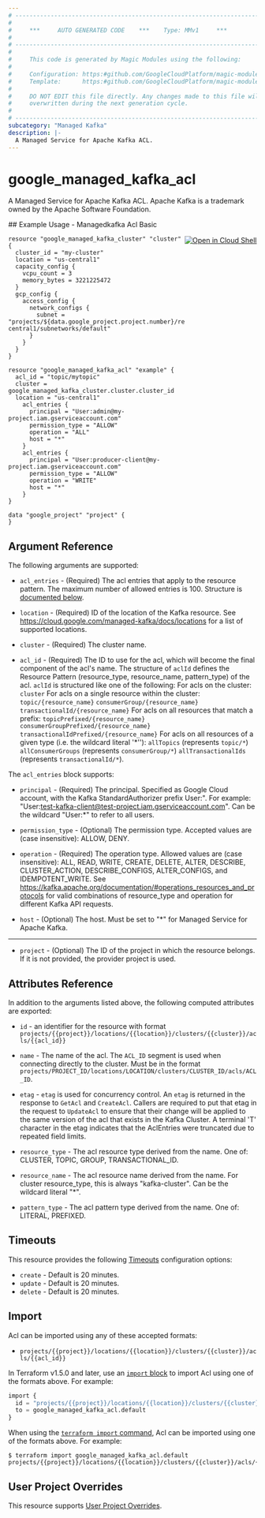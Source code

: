 ```yaml
---
# ----------------------------------------------------------------------------
#
#     ***     AUTO GENERATED CODE    ***    Type: MMv1     ***
#
# ----------------------------------------------------------------------------
#
#     This code is generated by Magic Modules using the following:
#
#     Configuration: https:#github.com/GoogleCloudPlatform/magic-modules/tree/main/mmv1/products/managedkafka/Acl.yaml
#     Template:      https:#github.com/GoogleCloudPlatform/magic-modules/tree/main/mmv1/templates/terraform/resource.html.markdown.tmpl
#
#     DO NOT EDIT this file directly. Any changes made to this file will be
#     overwritten during the next generation cycle.
#
# ----------------------------------------------------------------------------
subcategory: "Managed Kafka"
description: |-
  A Managed Service for Apache Kafka ACL.
---
```


# google_managed_kafka_acl

A Managed Service for Apache Kafka ACL. Apache Kafka is a trademark owned by the Apache Software Foundation.



<div class = "oics-button" style="float: right; margin: 0 0 -15px">
  <a href="https://console.cloud.google.com/cloudshell/open?cloudshell_git_repo=https%3A%2F%2Fgithub.com%2Fterraform-google-modules%2Fdocs-examples.git&cloudshell_image=gcr.io%2Fcloudshell-images%2Fcloudshell%3Alatest&cloudshell_print=.%2Fmotd&cloudshell_tutorial=.%2Ftutorial.md&cloudshell_working_dir=managedkafka_acl_basic&open_in_editor=main.tf" target="_blank">
    <img alt="Open in Cloud Shell" src="//gstatic.com/cloudssh/images/open-btn.svg" style="max-height: 44px; margin: 32px auto; max-width: 100%;">
  </a>
</div>
## Example Usage - Managedkafka Acl Basic


```hcl
resource "google_managed_kafka_cluster" "cluster" {
  cluster_id = "my-cluster"
  location = "us-central1"
  capacity_config {
    vcpu_count = 3
    memory_bytes = 3221225472
  }
  gcp_config {
    access_config {
      network_configs {
        subnet = "projects/${data.google_project.project.number}/regions/us-central1/subnetworks/default"
      }
    }
  }
}

resource "google_managed_kafka_acl" "example" {
  acl_id = "topic/mytopic"
  cluster = google_managed_kafka_cluster.cluster.cluster_id
  location = "us-central1"
    acl_entries {
      principal = "User:admin@my-project.iam.gserviceaccount.com"
      permission_type = "ALLOW"
      operation = "ALL"
      host = "*"
    }
    acl_entries {
      principal = "User:producer-client@my-project.iam.gserviceaccount.com"
      permission_type = "ALLOW"
      operation = "WRITE"
      host = "*"
    }
}

data "google_project" "project" {
}
```

## Argument Reference

The following arguments are supported:


* `acl_entries` -
  (Required)
  The acl entries that apply to the resource pattern. The maximum number of allowed entries is 100.
  Structure is [documented below](#nested_acl_entries).

* `location` -
  (Required)
  ID of the location of the Kafka resource. See https://cloud.google.com/managed-kafka/docs/locations for a list of supported locations.

* `cluster` -
  (Required)
  The cluster name.

* `acl_id` -
  (Required)
  The ID to use for the acl, which will become the final component of the acl's name. The structure of `aclId` defines the Resource Pattern (resource_type, resource_name, pattern_type) of the acl. `aclId` is structured like one of the following:
  For acls on the cluster: `cluster`
  For acls on a single resource within the cluster: `topic/{resource_name}` `consumerGroup/{resource_name}` `transactionalId/{resource_name}`
  For acls on all resources that match a prefix: `topicPrefixed/{resource_name}` `consumerGroupPrefixed/{resource_name}` `transactionalIdPrefixed/{resource_name}`
  For acls on all resources of a given type (i.e. the wildcard literal '*''): `allTopics` (represents `topic/*`) `allConsumerGroups` (represents `consumerGroup/*`) `allTransactionalIds` (represents `transactionalId/*`).


<a name="nested_acl_entries"></a>The `acl_entries` block supports:

* `principal` -
  (Required)
  The principal. Specified as Google Cloud account, with the Kafka StandardAuthorizer prefix User:". For example: "User:test-kafka-client@test-project.iam.gserviceaccount.com". Can be the wildcard "User:*" to refer to all users.

* `permission_type` -
  (Optional)
  The permission type. Accepted values are (case insensitive): ALLOW, DENY.

* `operation` -
  (Required)
  The operation type. Allowed values are (case insensitive): ALL, READ,
  WRITE, CREATE, DELETE, ALTER, DESCRIBE, CLUSTER_ACTION, DESCRIBE_CONFIGS,
  ALTER_CONFIGS, and IDEMPOTENT_WRITE. See https://kafka.apache.org/documentation/#operations_resources_and_protocols
  for valid combinations of resource_type and operation for different Kafka API requests.

* `host` -
  (Optional)
  The host. Must be set to "*" for Managed Service for Apache Kafka.

- - -


* `project` - (Optional) The ID of the project in which the resource belongs.
    If it is not provided, the provider project is used.


## Attributes Reference

In addition to the arguments listed above, the following computed attributes are exported:

* `id` - an identifier for the resource with format `projects/{{project}}/locations/{{location}}/clusters/{{cluster}}/acls/{{acl_id}}`

* `name` -
  The name of the acl. The `ACL_ID` segment is used when connecting directly to the cluster. Must be in the format `projects/PROJECT_ID/locations/LOCATION/clusters/CLUSTER_ID/acls/ACL_ID`.

* `etag` -
  `etag` is used for concurrency control. An `etag` is returned in the
  response to `GetAcl` and `CreateAcl`. Callers are required to put that etag
  in the request to `UpdateAcl` to ensure that their change will be applied
  to the same version of the acl that exists in the Kafka Cluster.
  A terminal 'T' character in the etag indicates that the AclEntries were
  truncated due to repeated field limits.

* `resource_type` -
  The acl resource type derived from the name. One of: CLUSTER, TOPIC, GROUP, TRANSACTIONAL_ID.

* `resource_name` -
  The acl resource name derived from the name. For cluster resource_type, this is always "kafka-cluster". Can be the wildcard literal "*".

* `pattern_type` -
  The acl pattern type derived from the name. One of: LITERAL, PREFIXED.


## Timeouts

This resource provides the following
[Timeouts](https://developer.hashicorp.com/terraform/plugin/sdkv2/resources/retries-and-customizable-timeouts) configuration options:

- `create` - Default is 20 minutes.
- `update` - Default is 20 minutes.
- `delete` - Default is 20 minutes.

## Import


Acl can be imported using any of these accepted formats:

* `projects/{{project}}/locations/{{location}}/clusters/{{cluster}}/acls/{{acl_id}}`


In Terraform v1.5.0 and later, use an [`import` block](https://developer.hashicorp.com/terraform/language/import) to import Acl using one of the formats above. For example:

```tf
import {
  id = "projects/{{project}}/locations/{{location}}/clusters/{{cluster}}/acls/{{acl_id}}"
  to = google_managed_kafka_acl.default
}
```

When using the [`terraform import` command](https://developer.hashicorp.com/terraform/cli/commands/import), Acl can be imported using one of the formats above. For example:

```
$ terraform import google_managed_kafka_acl.default projects/{{project}}/locations/{{location}}/clusters/{{cluster}}/acls/{{acl_id}}
```

## User Project Overrides

This resource supports [User Project Overrides](https://registry.terraform.io/providers/hashicorp/google/latest/docs/guides/provider_reference#user_project_override).
